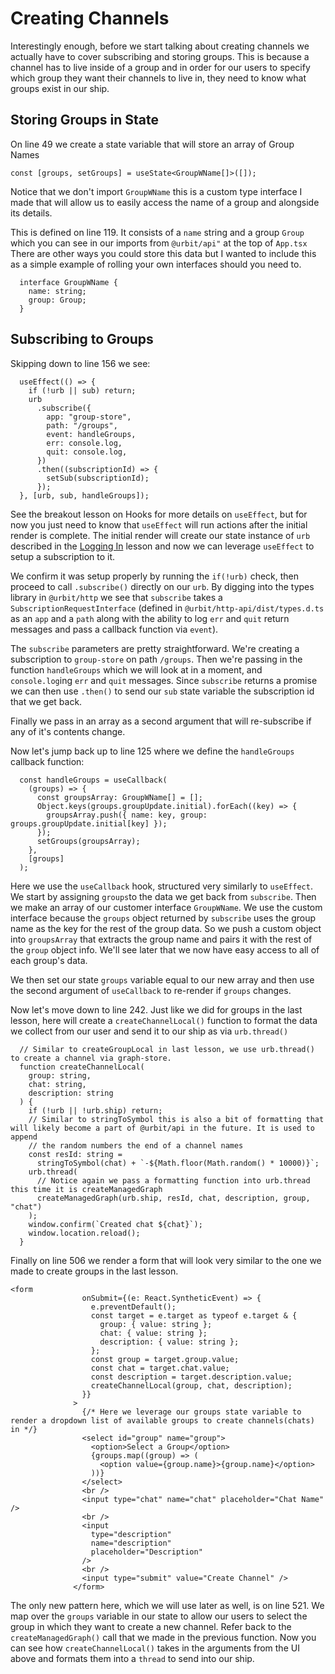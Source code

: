 # Creating Channels

Interestingly enough, before we start talking about creating channels we actually have to cover subscribing and storing groups. This is because a channel has to live inside of a group and in order for our users to specify which group they want their channels to live in, they need to know what groups exist in our ship.

## Storing Groups in State

On line 49 we create a state variable that will store an array of Group Names

`const [groups, setGroups] = useState<GroupWName[]>([]);`

Notice that we don't import `GroupWName` this is a custom type interface I made that will allow us to easily access the name of a group and alongside its details.

This is defined on line 119. It consists of a `name` string and a group `Group` which you can see in our imports from `@urbit/api"` at the top of `App.tsx` There are other ways you could store this data but I wanted to include this as a simple example of rolling your own interfaces should you need to.

```
  interface GroupWName {
    name: string;
    group: Group;
  }
```

## Subscribing to Groups

Skipping down to line 156 we see:

```
  useEffect(() => {
    if (!urb || sub) return;
    urb
      .subscribe({
        app: "group-store",
        path: "/groups",
        event: handleGroups,
        err: console.log,
        quit: console.log,
      })
      .then((subscriptionId) => {
        setSub(subscriptionId);
      });
  }, [urb, sub, handleGroups]);
```

See the breakout lesson on Hooks for more details on `useEffect`, but for now you just need to know that `useEffect` will run actions after the initial render is complete. The initial render will create our state instance of `urb` described in the [Logging In](https://github.com/witfyl-ravped/urbit-react-cookbook/blob/main/logginging.md) lesson and now we can leverage `useEffect` to setup a subscription to it.

We confirm it was setup properly by running the `if(!urb)` check, then proceed to call `.subscribe()` directly on our `urb`. By digging into the types library in `@urbit/http` we see that `subscribe` takes a `SubscriptionRequestInterface` (defined in `@urbit/http-api/dist/types.d.ts` as an `app` and a `path` along with the ability to log `err` and `quit` return messages and pass a callback function via `event`).

The `subscribe` parameters are pretty straightforward. We're creating a subscription to `group-store` on path `/groups`. Then we're passing in the function `handleGroups` which we will look at in a moment, and `console.log`ing `err` and `quit` messages. Since `subscribe` returns a promise we can then use `.then()` to send our `sub` state variable the subscription id that we get back.

Finally we pass in an array as a second argument that will re-subscribe if any of it's contents change.

Now let's jump back up to line 125 where we define the `handleGroups` callback function:

```
  const handleGroups = useCallback(
    (groups) => {
      const groupsArray: GroupWName[] = [];
      Object.keys(groups.groupUpdate.initial).forEach((key) => {
        groupsArray.push({ name: key, group: groups.groupUpdate.initial[key] });
      });
      setGroups(groupsArray);
    },
    [groups]
  );
```

Here we use the `useCallback` hook, structured very similarly to `useEffect`. We start by assigning `groups`to the data we get back from `subscribe`. Then we make an array of our customer interface `GroupWName`. We use the custom interface because the `groups` object returned by `subscribe` uses the group name as the key for the rest of the group data. So we push a custom object into `groupsArray` that extracts the group name and pairs it with the rest of the `group` object info. We'll see later that we now have easy access to all of each group's data.

We then set our state `groups` variable equal to our new array and then use the second argument of `useCallback` to re-render if `groups` changes.

Now let's move down to line 242. Just like we did for groups in the last lesson, here will create a `createChannelLocal()` function to format the data we collect from our user and send it to our ship as via `urb.thread()`

```
  // Similar to createGroupLocal in last lesson, we use urb.thread() to create a channel via graph-store.
  function createChannelLocal(
    group: string,
    chat: string,
    description: string
  ) {
    if (!urb || !urb.ship) return;
    // Similar to stringToSymbol this is also a bit of formatting that will likely become a part of @urbit/api in the future. It is used to append
    // the random numbers the end of a channel names
    const resId: string =
      stringToSymbol(chat) + `-${Math.floor(Math.random() * 10000)}`;
    urb.thread(
      // Notice again we pass a formatting function into urb.thread this time it is createManagedGraph
      createManagedGraph(urb.ship, resId, chat, description, group, "chat")
    );
    window.confirm(`Created chat ${chat}`);
    window.location.reload();
  }
```

Finally on line 506 we render a form that will look very similar to the one we made to create groups in the last lesson.

```
<form
                onSubmit={(e: React.SyntheticEvent) => {
                  e.preventDefault();
                  const target = e.target as typeof e.target & {
                    group: { value: string };
                    chat: { value: string };
                    description: { value: string };
                  };
                  const group = target.group.value;
                  const chat = target.chat.value;
                  const description = target.description.value;
                  createChannelLocal(group, chat, description);
                }}
              >
                {/* Here we leverage our groups state variable to render a dropdown list of available groups to create channels(chats) in */}
                <select id="group" name="group">
                  <option>Select a Group</option>
                  {groups.map((group) => (
                    <option value={group.name}>{group.name}</option>
                  ))}
                </select>
                <br />
                <input type="chat" name="chat" placeholder="Chat Name" />
                <br />
                <input
                  type="description"
                  name="description"
                  placeholder="Description"
                />
                <br />
                <input type="submit" value="Create Channel" />
              </form>

```

The only new pattern here, which we will use later as well, is on line 521. We map over the `groups` variable in our state to allow our users to select the group in which they want to create a new channel. Refer back to the `createManagedGraph()` call that we made in the previous function. Now you can see how `createChannelLocal()` takes in the arguments from the UI above and formats them into a `thread` to send into our ship.
